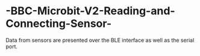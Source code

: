 # -BBC-Microbit-V2-Reading-and-Connecting-Sensor-
 Data from sensors are presented over the BLE interface as well as the serial port. 
